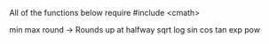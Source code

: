 All of the functions below require \#include \<cmath>

min
max
round -> Rounds up at halfway
sqrt
log
sin
cos
tan
exp
pow